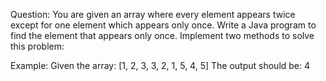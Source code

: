 Question:
You are given an array where every element appears twice except for one element which appears only once. Write a Java program to find the element that appears only once. Implement two methods to solve this problem:

Example:
Given the array: [1, 2, 3, 3, 2, 1, 5, 4, 5]
The output should be: 4
